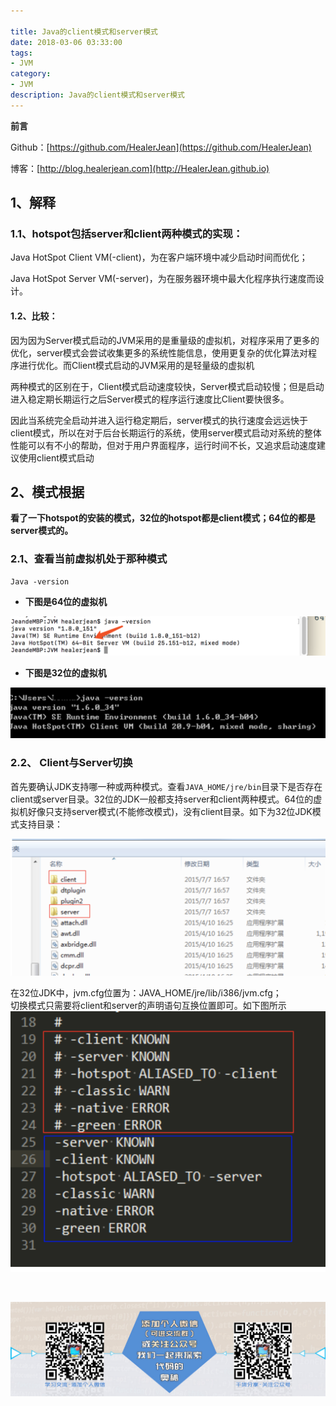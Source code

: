 ```yaml
---

title: Java的client模式和server模式
date: 2018-03-06 03:33:00
tags: 
- JVM
category:  
- JVM
description: Java的client模式和server模式
---
```

**前言**     

 Github：[https://github.com/HealerJean](https://github.com/HealerJean)         

 博客：[http://blog.healerjean.com](http://HealerJean.github.io)            




## 1、解释



### 1.1、hotspot包括server和client两种模式的实现：    

Java HotSpot Client VM(-client)，为在客户端环境中减少启动时间而优化；       

Java HotSpot Server VM(-server)，为在服务器环境中最大化程序执行速度而设计。   



#### 1.2、比较：   



因为因为Server模式启动的JVM采用的是重量级的虚拟机，对程序采用了更多的优化，server模式会尝试收集更多的系统性能信息，使用更复杂的优化算法对程序进行优化。而Client模式启动的JVM采用的是轻量级的虚拟机      



两种模式的区别在于，Client模式启动速度较快，Server模式启动较慢；但是启动进入稳定期长期运行之后Server模式的程序运行速度比Client要快很多。      



因此当系统完全启动并进入运行稳定期后，server模式的执行速度会远远快于client模式，所以在对于后台长期运行的系统，使用server模式启动对系统的整体性能可以有不小的帮助，但对于用户界面程序，运行时间不长，又追求启动速度建议使用client模式启动  




## 2、模式根据

**看了一下hotspot的安装的模式，32位的hotspot都是client模式；64位的都是server模式的。**     



### 2.1、查看当前虚拟机处于那种模式

```shell
Java -version  
```



+ **下图是64位的虚拟机** 



![WX20180411-144901@2x](https://raw.githubusercontent.com/HealerJean/HealerJean.github.io/master/blogImages/WX20180411-144901@2x.png)





+ **下图是32位的虚拟机**

![WX20180411-144945@2x](https://raw.githubusercontent.com/HealerJean/HealerJean.github.io/master/blogImages/WX20180411-144945@2x.png)



### 2.2、 Client与Server切换  



首先要确认JDK支持哪一种或两种模式。查看`JAVA_HOME/jre/bin`目录下是否存在client或server目录。32位的JDK一般都支持server和client两种模式。64位的虚拟机好像只支持server模式(不能修改模式)，没有client目录。如下为32位JDK模式支持目录：    



![WX20180411-145050@2x](https://raw.githubusercontent.com/HealerJean/HealerJean.github.io/master/blogImages/WX20180411-145050@2x.png)



在32位JDK中，jvm.cfg位置为：JAVA_HOME/jre/lib/i386/jvm.cfg； <br/> 
切换模式只需要将client和server的声明语句互换位置即可。如下图所示
![WX20180411-145255@2x](https://raw.githubusercontent.com/HealerJean/HealerJean.github.io/master/blogImages/WX20180411-145255@2x.png)

​    

![ContactAuthor](https://raw.githubusercontent.com/HealerJean/HealerJean.github.io/master/assets/img/artical_bottom.jpg)




<!-- Gitalk 评论 start  -->

<link rel="stylesheet" href="https://unpkg.com/gitalk/dist/gitalk.css">
<script src="https://unpkg.com/gitalk@latest/dist/gitalk.min.js"></script> 
<div id="gitalk-container"></div>    
 <script type="text/javascript">
    var gitalk = new Gitalk({
		clientID: `1d164cd85549874d0e3a`,
		clientSecret: `527c3d223d1e6608953e835b547061037d140355`,
		repo: `HealerJean.github.io`,
		owner: 'HealerJean',
		admin: ['HealerJean'],
		id: 'DmWG8wRpcKRBY3Wt',
    });
    gitalk.render('gitalk-container');
</script> 

<!-- Gitalk end -->


